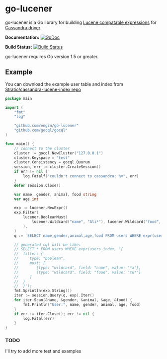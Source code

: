 # go-lucener

go-lucener is a Go library for building [Lucene compatable expressions](https://github.com/Stratio/cassandra-lucene-index) for [Cassandra driver](https://github.com/gocql/gocql)

**Documentation:** [![GoDoc](https://godoc.org/github.com/roadrunner/go-lucener/travis?status.svg)](https://godoc.org/github.com/roadrunner/go-lucener)

**Build Status:** [![Build Status](https://travis-ci.org/roadrunner/go-lucener.svg?branch=master)](https://travis-ci.org/roadrunner/go-lucener)

go-lucener requires Go version 1.5 or greater.

## Example

You can download the example user table and index from [Stratio/cassandra-lucene-index repo](https://github.com/Stratio/cassandra-lucene-index/blob/branch-3.0.10/doc/resources/test-users-create.cql)

```go
package main

import (
	"fmt"
	"log"

	"github.com/engin/go-lucener"
	"github.com/gocql/gocql"
)

func main() {
	// connect to the cluster
	cluster := gocql.NewCluster("127.0.0.1")
	cluster.Keyspace = "test"
	cluster.Consistency = gocql.Quorum
	session, err := cluster.CreateSession()
	if err != nil {
		log.Fatalf("couldn't connect to cassandra: %v", err)
	}
	defer session.Close()

	var name, gender, animal, food string
	var age int

	exp := lucener.NewExpr()
	exp.Filter(
		lucener.BooleanMust(
			lucener.Wildcard("name", "Ali*"), lucener.Wildcard("food", "tu*"),
		),
	)
	q := `SELECT name,gender,animal,age,food FROM users WHERE expr(users_index, ?)`

	// generated cql will be like:
	// SELECT * FROM users WHERE expr(users_index, '{
	// 	filter: {
	// 	   type: "boolean",
	// 	   must: [
	// 		  {type: "wildcard", field: "name", value: "*a"},
	// 		  {type: "wildcard", field: "food", value: "tu*"}
	// 	   ]
	// 	}
	//  }');
	fmt.Sprintln(exp.String())
	iter := session.Query(q, exp).Iter()
	for iter.Scan(&name, &gender, &animal, &age, &food) {
		fmt.Println("User:", name, gender, animal, age, food)
	}
	if err := iter.Close(); err != nil {
		log.Fatal(err)
	}
}

```

### TODO
I'll try to add more test and examples